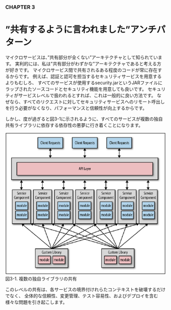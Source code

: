 ### CHAPTER 3

# ”共有するように言われました”アンチパターン

マイクロサービスは、”共有部分が全くない”アーキテクチャとして知られています。
実利的には、私は"共有部分がわずかな"アーキテクチャであると考える方が好きです。
マイクロサービス間で共有されるある程度のコードが常に存在するからです。
例えば、認証と認可を担当するセキュリティサービスを用意するよりもむしろ、
すべてのサービスが使用するsecurity.jarというJARファイルにラップされたソースコードとセキュリティ機能を用意しても良いです。
セキュリティがサービスレベルで扱われるとすれば、これは一般的に良い方法です。
なぜなら、すべてのリクエストに対してセキュリティサービスへのリモート呼出しを行う必要がなくなり、パフォーマンスと信頼性が向上するからです。

しかし、度が過ぎると図3-1に示されるように、すべてのサービスが複数の独自共有ライブラリに依存する依存性の悪夢に行き着くことになります。

![複数の独自ライブラリの共有](./img/3-1.png)  
図3-1. 複数の独自ライブラリの共有

このレベルの共有は、各サービスの境界付けれらたコンテキストを破壊するだけでなく、
全体的な信頼性、変更管理、テスト容易性、およびデプロイを含む様々な問題を引き起こします。